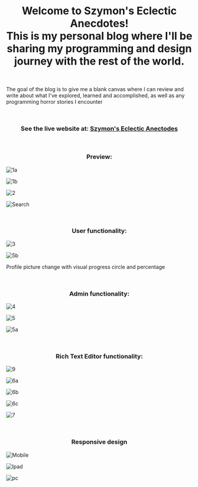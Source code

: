 <h1 align='center'>Welcome to Szymon's Eclectic Anecdotes!<br> This is my personal blog where I'll be sharing my programming and design journey with the rest of the world.</h1>

&nbsp;

<p>The goal of the blog is to give me a blank canvas where I can review and write about what I've explored, learned and accomplished, as well as any programming horror stories I encounter</p>
           
&nbsp;

<h3 align='center'> See the live website at: 
<a href="https://shhmon.blog">Szymon's Eclectic Anectodes</a>
</h3>

&nbsp;

<h3 align='center'> Preview: </h3> 

![1a](https://github.com/ShhmonDai/Personal-mern-blog/assets/109430011/be5bc8b9-dda7-4848-940c-d71728ee5161)

![1b](https://github.com/ShhmonDai/Personal-mern-blog/assets/109430011/a4ca1087-ab4a-40f7-844d-3b5bb880811a)

![2](https://github.com/ShhmonDai/Personal-mern-blog/assets/109430011/f0809ff7-e453-4d1e-9a42-f720980f4c76)

![Search](https://github.com/ShhmonDai/Personal-mern-blog/assets/109430011/109f1730-29a6-4c7c-9f15-2d72390c6d99)


&nbsp;
&nbsp;

<h3 align='center'> User functionality: </h3>

![3](https://github.com/ShhmonDai/Personal-mern-blog/assets/109430011/0ff05fd0-dea9-43d8-904e-9685f156025a)

![5b](https://github.com/ShhmonDai/Personal-mern-blog/assets/109430011/593a832c-2d9c-44d7-9c5c-7c3c00aadc4d)

Profile picture change with visual progress circle and percentage

&nbsp;
&nbsp;

<h3 align='center'> Admin functionality: </h3>

![4](https://github.com/ShhmonDai/Personal-mern-blog/assets/109430011/c5611453-a470-429f-9236-56ae0d138ecf)

![5](https://github.com/ShhmonDai/Personal-mern-blog/assets/109430011/d29f49c5-dccb-426a-981c-6c72b79b99f5)

![5a](https://github.com/ShhmonDai/Personal-mern-blog/assets/109430011/68f08d42-738f-446a-8cdf-c8184d5158b9)

&nbsp;
&nbsp;

<h3 align='center'> Rich Text Editor functionality: </h3> 

![9](https://github.com/ShhmonDai/Personal-mern-blog/assets/109430011/8f8f8d59-03f1-47a3-8a32-4efae4d3bb19)

![6a](https://github.com/ShhmonDai/Personal-mern-blog/assets/109430011/c980dc10-8faf-47bc-91c9-6a22d37dd820)

![6b](https://github.com/ShhmonDai/Personal-mern-blog/assets/109430011/0c26a816-bd29-4bad-9f1a-f99f4dc9bd16)

![6c](https://github.com/ShhmonDai/Personal-mern-blog/assets/109430011/4e6508ed-4813-4735-b7d7-7129edde35bd)

![7](https://github.com/ShhmonDai/Personal-mern-blog/assets/109430011/ba740bf9-a145-43a3-af78-f14d5d04be53)

&nbsp;
&nbsp;

<h3 align='center'> Responsive design </h3> 

![Mobile](https://github.com/ShhmonDai/Personal-mern-blog/assets/109430011/485e6d6a-b555-4d80-adbe-1f13fa1e44ae)

![Ipad](https://github.com/ShhmonDai/Personal-mern-blog/assets/109430011/59a2d5d4-a15f-4061-8839-8b2fcf384f82)

![pc](https://github.com/ShhmonDai/Personal-mern-blog/assets/109430011/5791ba42-21c9-4b3c-9bb4-eebd2a3d8f06)

&nbsp;
&nbsp;







&nbsp;
